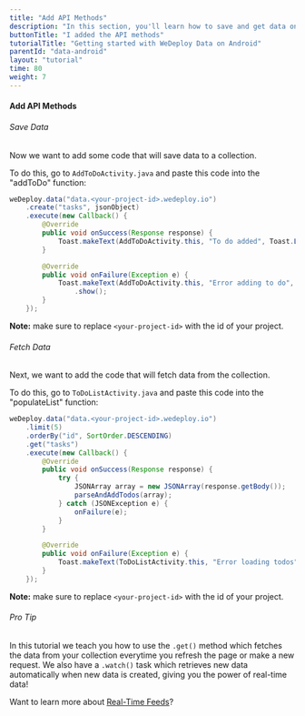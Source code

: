 ```yaml
---
title: "Add API Methods"
description: "In this section, you'll learn how to save and get data on Android using the WeDeploy API Client."
buttonTitle: "I added the API methods"
tutorialTitle: "Getting started with WeDeploy Data on Android"
parentId: "data-android"
layout: "tutorial"
time: 80
weight: 7
---
```


#### Add API Methods

###### Save Data

Now we want to add some code that will save data to a collection. 

To do this, go to `AddToDoActivity.java` and paste this code into the "addToDo" function:

```java
weDeploy.data("data.<your-project-id>.wedeploy.io")
	.create("tasks", jsonObject)
	.execute(new Callback() {
		@Override
		public void onSuccess(Response response) {
			Toast.makeText(AddToDoActivity.this, "To do added", Toast.LENGTH_SHORT).show();
		}

		@Override
		public void onFailure(Exception e) {
			Toast.makeText(AddToDoActivity.this, "Error adding to do", Toast.LENGTH_SHORT)
				.show();
		}
	});
```

**Note:** make sure to replace `<your-project-id>` with the id of your project.

###### Fetch Data

Next, we want to add the code that will fetch data from the collection. 

To do this, go to `ToDoListActivity.java` and paste this code into the "populateList" function:

```java
weDeploy.data("data.<your-project-id>.wedeploy.io")
	.limit(5)
	.orderBy("id", SortOrder.DESCENDING)
	.get("tasks")
	.execute(new Callback() {
		@Override
		public void onSuccess(Response response) {
			try {
				JSONArray array = new JSONArray(response.getBody());
				parseAndAddTodos(array);
			} catch (JSONException e) {
				onFailure(e);
			}
		}

		@Override
		public void onFailure(Exception e) {
			Toast.makeText(ToDoListActivity.this, "Error loading todos", Toast.LENGTH_SHORT).show();
		}
	});
```

**Note:** make sure to replace `<your-project-id>` with the id of your project.

<aside>

###### <span class="icon-16-star"></span> Pro Tip

In this tutorial we teach you how to use the `.get()` method which fetches the data from your collection everytime you refresh the page or make a new request. We also have a `.watch()` task which retrieves new data automatically when new data is created, giving you the power of real-time data!

Want to learn more about <a href="http://wedeploy.com/docs/data/real-time-feeds.html" target="_blank">Real-Time Feeds</a>?

</aside>